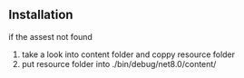 ## Installation

if the assest not found

1. take a look into content folder and coppy resource folder
2. put resource folder into ./bin/debug/net8.0/content/
